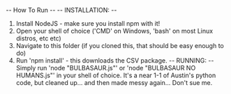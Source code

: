-- How To Run --
-- INSTALLATION: --
1. Install NodeJS - make sure you install npm with it!
2. Open your shell of choice ('CMD' on Windows, 'bash' on most Linux distros, etc etc)
3. Navigate to this folder (if you cloned this, that should be easy enough to do)
4. Run 'npm install' - this downloads the CSV package.
-- RUNNING: --
Simply run 'node "BULBASAUR.js"' or 'node "BULBASAUR NO HUMANS.js"' in your shell of choice. It's a near 1-1 of Austin's python code, but cleaned up... and then made messy again... Don't sue me.